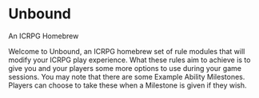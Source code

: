 # Unbound

An ICRPG Homebrew

Welcome to Unbound, an ICRPG homebrew set of rule modules that will modify your ICRPG play experience. What these rules aim to achieve is to give you and your players some more options to use during your game sessions. You may note that there are some Example Ability Milestones. Players can choose to take these when a Milestone is given if they wish.
